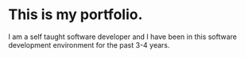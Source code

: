 # This is my portfolio. 
I am a self taught software developer and I have been in this software development environment for the past 3-4  years.
